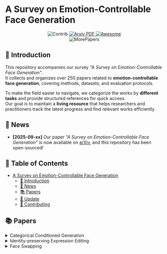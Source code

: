 # A Survey on Emotion-Controllable Face Generation

<p align="center">
  <img src="https://img.shields.io/badge/Contributions-Welcome-278ea5" alt="Contrib"/> 
  <a href="assets/Human Motion Video Generation A Survey.pdf">
    <img src="https://img.shields.io/badge/arXiv-b31b1b.svg" alt="Arxiv PDF">
  </a>
  <a href="https://github.com/zylye123/Emotion-Controllable-Face-Generation-Survey">
    <img src="https://cdn.rawgit.com/sindresorhus/awesome/d7305f38d29fed78fa85652e3a63e154dd8e8829/media/badge.svg" alt="Awesome">
  </a>
  <br>
  <img src="https://img.shields.io/badge/Update 🔥-2025.09.xx-red" alt="MorePapers">
</p>

## 📖 Introduction

This repository accompanies our survey *"A Survey on Emotion-Controllable Face Generation"*.  
It collects and organizes over 250 papers related to **emotion-controllable face generation**, covering methods, datasets, and evaluation protocols.  

To make the field easier to navigate, we categorize the works by **different tasks** and provide structured references for quick access.  
Our goal is to maintain a **living resource** that helps researchers and practitioners track the latest progress and find relevant works efficiently.


## 📢 News

- **[2025-09-xx]** Our paper *"A Survey on Emotion-Controllable Face Generation"* is now available on [arXiv](), and this repository has been open-sourced!


## 🔖 Table of Contents

- [A Survey on Emotion-Controllable Face Generation](#a-survey-on-emotion-controllable-face-generation)
  - [📖 Introduction](#introduction)
  - [📢 News](#news)
  - [📚 Papers](#papers)
  - [🔄 Update](#update)
  - [🤝 Contributing](#-contributing)

## 📚 Papers

<details><summary>Categorical Conditioned Generation</summary>
|  **Date**  	|                                                **Title**                                                	|                                        **arXiv Link**                                       	| **Representation** 	|   **Model**  	|                  **Venue**                 	|
|:----------:	|:-------------------------------------------------------------------------------------------------------:	|:-------------------------------------------------------------------------------------------:	|:--------------------------:	|:---------------:	|:------------------------------------------:	|
| 2021-06 	|            GANmut: Learning interpretable conditional space for gamut of emotions            	| [![arXiv](https://img.shields.io/badge/CVPR-blue)](https://openaccess.thecvf.com/content/CVPR2021/papers/dApolito_GANmut_Learning_Interpretable_Conditional_Space_for_Gamut_of_Emotions_CVPR_2021_paper.pdf) 	|          V/A model           	| GAN	|   CVPR 2021 ｜
| 2024-04-01 	|            A Unified and Interpretable Emotion Representation and Expression Generation
            	| [![arXiv](https://img.shields.io/badge/arXiv-b31b1b.svg)](https://arxiv.org/abs/2404.01243) 	|           AU Vector + V/A Model             	| Diffusion	|                    CVPR 2024                   	|
| 2022-11-23 	|            CGOF++: Controllable 3D Face Synthesis with Conditional Generative Occupancy Fields
            	| [![arXiv](https://img.shields.io/badge/arXiv-b31b1b.svg)](https://arxiv.org/abs/2211.13251) 	|           3DMM              	| GAN	|                    TPAMI 2023                   	|
| 2020-04-02 	|            Learning formation of physically-based face attributes
            	| [![arXiv](https://img.shields.io/badge/arXiv-b31b1b.svg)](https://arxiv.org/abs/2004.03458) 	|           3DMM + UV map              	| GAN	|                    CVPR 2020                  	|
                3DMM              	| GAN	|                    TPAMI 2023                   	|
| 2023-04-20 	|            Collaborative Diffusion for Multi-Modal Face Generation and Editing
            	| [![arXiv](https://img.shields.io/badge/arXiv-b31b1b.svg)](https://arxiv.org/abs/2304.10530) 	|           Text + Semantic Map              	| Diffusion	|                    CVPR 2023                  	|
| 2023-12-21 	|            Controllable 3D Face Generation with Conditional Style Code Diffusion
            	| [![arXiv](https://img.shields.io/badge/arXiv-b31b1b.svg)](https://arxiv.org/abs/2312.13941) 	|           Text + 3DMM              	| Diffusion	|                    AAAI 2024                  	|
</details>



<details><summary>Identity-preserving Expression Editing</summary>
|  **Date**  	|                                                **Title**                                                	|                                        **arXiv Link**                                       	| **Representation** 	|   **Model**  	|                  **Venue**                 	|
|:----------:	|:-------------------------------------------------------------------------------------------------------:	|:-------------------------------------------------------------------------------------------:	|:--------------------------:	|:---------------:	|:------------------------------------------:	|

| 2017-09-12	|             ExprGAN: Facial Expression Editing With Controllable Expression Intensity            	| [![arXiv](https://img.shields.io/badge/arXiv-b31b1b.svg)](https://arxiv.org/abs/1709.03842) 	|          Emotion Vector          	| GAN 	|              AAAI2018             	|
| 2017-11-24 	|            StarGAN: Unified Generative Adversarial Networks
for Multi-Domain Image-to-Image Translation            	| [![arXiv](https://img.shields.io/badge/arXiv-b31b1b.svg)](https://arxiv.org/abs/1711.09020) 	|          Emotion Vector           	| GAN	|                CVPR 2018                   	|
| 2018-06	|             Joint Pose and Expression Modeling for Facial Expression Recognition            	| [![arXiv](https://img.shields.io/badge/CVPR-blue)](https://openaccess.thecvf.com/content_cvpr_2018/papers/Zhang_Joint_Pose_and_CVPR_2018_paper.pdf) 	|          Emotion Vector          	| GAN 	|              CVPR 2018             	|
| 2018-11-12 	|            Deep Neural Network Augmentation: Generating Faces for Affect Analysis            	| [![arXiv](https://img.shields.io/badge/arXiv-b31b1b.svg)](https://arxiv.org/abs/1811.05027) 	|          V/A model           	| Regression	|                    IJCV 2020                   	|
| 2024-01 	|            Emostyle: One-shot facial expression editing using continuous emotion parameters            	| [![arXiv](https://img.shields.io/badge/WACV-blue)](https://openaccess.thecvf.com/content/WACV2024/papers/Azari_EmoStyle_One-Shot_Facial_Expression_Editing_Using_Continuous_Emotion_Parameters_WACV_2024_paper.pdf) 	|          V/A model           	| GAN	|                    WACV 2024                   	|
| 2020-03-12 	|            Cascade EF-GAN: Progressive Facial Expression Editing with Local Focuses            	| [![arXiv](https://img.shields.io/badge/WACV-blue)](https://openaccess.thecvf.com/content/WACV2024/papers/Azari_EmoStyle_One-Shot_Facial_Expression_Editing_Using_Continuous_Emotion_Parameters_WACV_2024_paper.pdf) 	|          V/A model           	| GAN	|                    CVPR 2020                   	|
| 2020-04-07 	|            Toward Fine-grained Facial Expression Manipulation            	| [![arXiv](https://img.shields.io/badge/arXiv-b31b1b.svg)](https://arxiv.org/abs/2004.03132f) 	|          V/A model           	| GAN	|                    ECCV 2020                   	|
| 2021-12-03 	|            How to Synthesize a Large-Scale and Trainable Micro-Expression Dataset?
            	| [![arXiv](https://img.shields.io/badge/arXiv-b31b1b.svg)](https://arxiv.org/abs/2112.01730) 	|          Emotion Vector + AU Vector            	| GAN	|                    ECCV 2022                   	|
| 2024-04-07 	|            AUEditNet: Dual-Branch Facial Action Unit Intensity Manipulation with Implicit Disentanglement
            	| [![arXiv](https://img.shields.io/badge/arXiv-b31b1b.svg)](https://arxiv.org/abs/2404.05063) 	|           AU Vector            	| GAN	|                    CVPR 2024                   	|
| 2024-07-25 	|            Towards Localized Fine-Grained Control for Facial Expression Generation
            	| [![arXiv](https://img.shields.io/badge/arXiv-b31b1b.svg)](https://arxiv.org/abs/2407.20175) 	|           AU Vector            	| Diffusion	|                    arXiv 2024                   	|
| 2019-07-23 	|            Dynamic Facial Expression Generation on Hilbert Hypersphere with Conditional Wasserstein Generative Adversarial Nets
            	| [![arXiv](https://img.shields.io/badge/arXiv-b31b1b.svg)](https://arxiv.org/abs/1907.10087) 	|           Emotion Vector + 2D Landmarks            	| GAN	|                    TPAMI 2019                   	|
| 2021-12-01 	|             Neural emotion director: Speech-preserving semantic control of facial expressions in" in-the-wild" videos
            	| [![arXiv](https://img.shields.io/badge/arXiv-b31b1b.svg)](https://arxiv.org/abs/2112.00585) 	|           3DMM + Emotion Vector            	| GAN	|                    CVPR 2022                   	|
| 2021-12-11 	|             AvatarMe++: Facial Shape and BRDF Inference with Photorealistic Rendering-Aware GANs
            	| [![arXiv](https://img.shields.io/badge/arXiv-b31b1b.svg)](https://arxiv.org/abs/2112.05957) 	|           3DMM + UV map            	| GAN	|                    TPAMI 2021                   	|
| 2023-04-18 	|             POCE: Pose-Controllable Expression Editing
            	| [![arXiv](https://img.shields.io/badge/arXiv-b31b1b.svg)](https://arxiv.org/abs/2304.08938) 	|           UV map + AU Vector             	| GAN	|                    TIP 2023                   	|
| 2022-09-17 	|             Continuously Controllable Facial Expression Editing in Talking Face Videos
            	| [![arXiv](https://img.shields.io/badge/arXiv-b31b1b.svg)](https://arxiv.org/abs/2209.08289) 	|           UV map + 3DMM + Emotion Vector             	| GAN	|                    TAFFC 2024                   	|
| 2022-10-20 	|             Diffusion Models already have a Semantic Latent Space
            	| [![arXiv](https://img.shields.io/badge/arXiv-b31b1b.svg)](https://arxiv.org/abs/2210.10960) 	|           Text             	| Diffusion	|                    ICLR 2023                   	|
| 2024-05-09 	|             MasterWeaver: Taming Editability and Face Identity for Personalized Text-to-Image Generation
            	| [![arXiv](https://img.shields.io/badge/arXiv-b31b1b.svg)](https://arxiv.org/abs/2405.05806) 	|           Text             	| Diffusion	|                    ECCV 2024                   	|
| 2023-12-07 	|             PhotoMaker: Customizing Realistic Human Photos via Stacked ID Embedding
            	| [![arXiv](https://img.shields.io/badge/arXiv-b31b1b.svg)](https://arxiv.org/abs/2312.04461) 	|           Text             	| Diffusion	|                    CVPR 2024                  	|
| 2024-01-02 	|             Towards a Simultaneous and Granular Identity-Expression Control in Personalized Face Generation
            	| [![arXiv](https://img.shields.io/badge/arXiv-b31b1b.svg)](https://arxiv.org/abs/2401.01207) 	|           Text             	| Diffusion	|                    CVPR 2024                   	|
| 2025-04-30 	|             Instruction-Driven 3D Facial Expression Generation and Transition
            	| [![arXiv](https://img.shields.io/badge/TMM-blue)](https://ieeexplore.ieee.org/abstract/document/10980355) 	|           Text             	| VAE	|                    TMM 2025                   	|
</details>

<details><summary>Face Swapping</summary>
|  **Date**  	|                                                **Title**                                                	|                                        **arXiv Link**                                       	| **Representation** 	|   **Model**  	|                  **Venue**                 	|
|:----------:	|:-------------------------------------------------------------------------------------------------------:	|:-------------------------------------------------------------------------------------------:	|:--------------------------:	|:---------------:	|:------------------------------------------:	|

| 2021-08-18	|             A Unified Framework for High Fidelity Face Swap and Expression Reenactment            	| [![arXiv](https://img.shields.io/badge/TCSVT-blue)](https://ieeexplore.ieee.org/abstract/document/9517088/) 	|          3DMM           	| VAE 	|             TCSVT 2022             	|
| 2025-03-11	|             UniFace++: Revisiting a Unified Framework for Face Reenactment and Swapping via 3D Priors            	| [![arXiv](https://img.shields.io/badge/IJCV-blue)](https://link.springer.com/article/10.1007/s11263-025-02395-6) 	|          3DMM           	| Diffusion	|             IJCV 2025             	|

<details><summary>Talking Face Generation</summary>
|  **Date**  	|                                                **Title**                                                	|                                        **arXiv Link**                                       	| **Representation** 	|   **Model**  	|                  **Venue**                 	|
|:----------:	|:-------------------------------------------------------------------------------------------------------:	|:-------------------------------------------------------------------------------------------:	|:--------------------------:	|:---------------:	|:------------------------------------------:	|

| 2024-03-24	|             FG-EmoTalk: Talking Head Video Generation with Fine-Grained Controllable Facial Expressions            	| [![arXiv](https://img.shields.io/badge/AAAI-blue)](https://ojs.aaai.org/index.php/AAAI/article/view/28309) 	|          3DMM + AU Vector          	| GAN 	|              AAAI 2024             	|
| 2023-05-10	|              DaGAN++: Depth-Aware Generative Adversarial Network for Talking Head Video Generation            	| [![arXiv](https://img.shields.io/badge/arXiv-b31b1b.svg)](https://arxiv.org/abs/2305.06225) 	|          Motion Field          	| GAN 	|              TPAMI 2023             	|
| 2025-04-14	|              DaGAN++: Depth-Aware Generative Adversarial Network for Talking Head Video Generation            	| [![arXiv](https://img.shields.io/badge/TSCVT-blue)](https://ieeexplore.ieee.org/abstract/document/10964316) 	|          Motion Field + AU Vector           	| GAN 	|              TCSVT 2025             	|
| 2020-02-24	|              DaGAN++: Depth-Aware Generative Adversarial Network for Talking Head Video Generation            	| [![arXiv](https://img.shields.io/badge/arXiv-b31b1b.svg)](https://arxiv.org/abs/2002.10137) 	|          Audio + 3DMM            	| GAN 	|              TMM 2020             	|
| 2020-04-27	|              MakeItTalk: Speaker-Aware Talking-Head Animation            	| [![arXiv](https://img.shields.io/badge/arXiv-b31b1b.svg)](https://arxiv.org/abs/2004.12992) 	|          Audio            	| GAN 	|              TOG 2020              	|
| 2021-08-18	|              FACIAL: Synthesizing Dynamic Talking Face with Implicit Attribute Learning            	| [![arXiv](https://img.shields.io/badge/arXiv-b31b1b.svg)](https://arxiv.org/abs/2108.07938) 	|          Audio + AU Vector + 3DMM             	| GAN 	|              ICCV 2021              	|
| 2021-06	|              Flow-guided One-shot Talking Face Generation with a High-resolution
Audio-visual Dataset            	| [![arXiv](https://img.shields.io/badge/CVPR-blue)](https://openaccess.thecvf.com/content/CVPR2021/papers/Zhang_Flow-Guided_One-Shot_Talking_Face_Generation_With_a_High-Resolution_Audio-Visual_Dataset_CVPR_2021_paper.pdf) 	|          Audio + 3DMM + Motion Field             	| GAN 	|              CVPR 2021              	|
| 2021-04-15	|            Audio-Driven Emotional Video Portraits            	| [![arXiv](https://img.shields.io/badge/arXiv-b31b1b.svg)](https://arxiv.org/abs/2104.07452) 	|          Audio + 2D Landmarks + 3DMM              	| GAN 	|              CVPR 2021              	|
| 2022-05-30	|         EAMM: One-Shot Emotional Talking Face via Audio-Based Emotion-Aware Motion Model            	| [![arXiv](https://img.shields.io/badge/arXiv-b31b1b.svg)](https://arxiv.org/abs/2205.15278) 	|          Audio + 2D Landmarks              	| GAN 	|              SIGGRAPH 2022              	|
| 2023-05-04	|         High-fidelity Generalized Emotional Talking Face Generation with Multi-modal Emotion Space Learning            	| [![arXiv](https://img.shields.io/badge/arXiv-b31b1b.svg)](https://arxiv.org/abs/2305.02572) 	|         Text + Audio + 3DMM              	| Diffusion 	|              CVPR 2023              	|
| 2024-12-26	|          Multimodal Emotional Talking Face Generation Based on Action Units           	| [![arXiv](https://img.shields.io/badge/TCSVT-blue)](https://ieeexplore.ieee.org/abstract/document/10816597) 	|         Audio + AU Vector + Emotion Vector              	| GAN 	|              TCSVT 2024              	|
| 2024-03-11	|          Style2Talker: High-Resolution Talking Head Generation with Emotion Style and Art Style           	| [![arXiv](https://img.shields.io/badge/arXiv-b31b1b.svg)](https://arxiv.org/abs/2403.06365) 	|         Text + Audio + 3DMM              	| GAN 	|              AAAI 2024              	|
| 2024-04-23	|          TalkingGaussian: Structure-Persistent 3D Talking Head Synthesis via Gaussian Splatting
           	| [![arXiv](https://img.shields.io/badge/arXiv-b31b1b.svg)](https://arxiv.org/abs/2404.15264) 	|         Audio + AU Vector              	| 3DGS 	|              ECCV 2024              	|
| 2024-04-16	|          VASA-1: Lifelike Audio-Driven Talking Faces Generated in Real Time
           	| [![arXiv](https://img.shields.io/badge/arXiv-b31b1b.svg)](https://arxiv.org/abs/2404.10667) 	|         Audio             	| Diffusion  	|              NeurIPS 2024              	|
| 2024-03-11	|          FlowVQTalker: High-Quality Emotional Talking Face Generation through Normalizing Flow and Quantization
           	| [![arXiv](https://img.shields.io/badge/arXiv-b31b1b.svg)](https://arxiv.org/abs/2403.06375) 	|         Audio + 3DMM             	| N-Flow + VAE  	|              CVPR 2024              	|
| 2024-11-23	|          EmotiveTalk: Expressive Talking Head Generation through Audio Information Decoupling and Emotional Video Diffusion
           	| [![arXiv](https://img.shields.io/badge/arXiv-b31b1b.svg)](https://arxiv.org/abs/2411.16726) 	|         Audio            	| Diffusion  	|              CVPR 2024              	|
| 2023-09-30	|          DiffPoseTalk: Speech-Driven Stylistic 3D Facial Animation and Head Pose Generation via Diffusion Models
           	| [![arXiv](https://img.shields.io/badge/arXiv-b31b1b.svg)](https://arxiv.org/abs/2310.00434) 	|         Audio            	| Diffusion  	|              TOG 2024              	|
| 2022-12-09	|           Memories are One-to-Many Mapping Alleviators in Talking Face Generation
           	| [![arXiv](https://img.shields.io/badge/arXiv-b31b1b.svg)](https://arxiv.org/abs/2212.05005) 	|         Audio            	| GAN  	|              TPAMI 2024              	|
| 2024-08-12	|           DEEPTalk: Dynamic Emotion Embedding for Probabilistic Speech-Driven 3D Face Animatio
           	| [![arXiv](https://img.shields.io/badge/arXiv-b31b1b.svg)](https://arxiv.org/abs/2408.06010) 	|         Audio            	| VAE  	|              AAAI 2025              	|
| 2025-03-03	|          KeyFace: Expressive Audio-Driven Facial Animation for Long Sequences via KeyFrame Interpolation 
           	| [![arXiv](https://img.shields.io/badge/arXiv-b31b1b.svg)](https://arxiv.org/abs/2503.01715) 	|         Audio + V/A Model             	| Diffusion 	|              CVPR 2025               	|
</details>

<details><summary>Listener Response Synthesis</summary>
|  **Date**  	|                                                **Title**                                                	|                                        **arXiv Link**                                       	| **Representation** 	|   **Model**  	|                  **Venue**                 	|
|:----------:	|:-------------------------------------------------------------------------------------------------------:	|:-------------------------------------------------------------------------------------------:	|:--------------------------:	|:---------------:	|:------------------------------------------:	|

| 2022-04-18	|             Learning to Listen: Modeling Non-Deterministic Dyadic Facial Motion            	| [![arXiv](https://img.shields.io/badge/arXiv-b31b1b.svg)](https://arxiv.org/abs/2204.08451) 	|          Audio          	| VAE 	|              CVPR 2022             	|
| 2024-01-15	|             Learning to Listen: Modeling Non-Deterministic Dyadic Facial Motion            	| [![arXiv](https://img.shields.io/badge/ICCV-blue)](https://ieeexplore.ieee.org/abstract/document/10377831) 	|          Audio + Emotion Vector + 3DMM          	| VAE 	|              ICCV 2023             	|
| 2024-03-14	|             Dyadic Interaction Modeling for Social Behavior Generation            	| [![arXiv](https://img.shields.io/badge/arXiv-b31b1b.svg)](https://arxiv.org/abs/2403.090691) 	|          Audio       	| VAE 	|              ECCV 2024             	|
| 2024-03-01	|             CustomListener: Text-guided Responsive Interaction for User-friendly Listening Head Generation            	| [![arXiv](https://img.shields.io/badge/arXiv-b31b1b.svg)](https://arxiv.org/abs/2403.00274) 	|          Text + Audio       	| Diffusion  	|              CVPR 2024             	|
</details>

<details><summary>Face Image Animation</summary>
|  **Date**  	|                                                **Title**                                                	|                                        **arXiv Link**                                       	| **Representation** 	|   **Model**  	|                  **Venue**                 	|
|:----------:	|:-------------------------------------------------------------------------------------------------------:	|:-------------------------------------------------------------------------------------------:	|:--------------------------:	|:---------------:	|:------------------------------------------:	|

| 2019-08-24	|             GANimation: One-Shot Anatomically Consistent Facial Animation            	| [![arXiv](https://img.shields.io/badge/IJCV-blue)](https://link.springer.com/article/10.1007/s11263-019-01210-3) 	|          AU Vector          	| GAN 	|              IJCV 2020             	|
| 2019-04-03	|             Icface: Interpretable and controllable face reenactment using gans.            	| [![arXiv](https://img.shields.io/badge/arXiv-b31b1b.svg)](https://arxiv.org/abs/1904.01909) 	|          AU Vector          	| GAN 	|              WACV 2020             	|
| 2023-04-06	|             Face Animation with an Attribute-Guided Diffusion Model          	| [![arXiv](https://img.shields.io/badge/arXiv-b31b1b.svg)](https://arxiv.org/abs/2304.03199) 	|          3DMM          	| Diffusion 	|             CVPR 2023             	|
| 2024-10-10	|             Generalizable and Animatable Gaussian Head Avatar          	| [![arXiv](https://img.shields.io/badge/arXiv-b31b1b.svg)](https://arxiv.org/abs/2410.07971) 	|          3DMM          	| 3DGS  	|             NeurIPS 2024             	|
| 2020-02-29	|             First Order Motion Model for Image Animation          	| [![arXiv](https://img.shields.io/badge/arXiv-b31b1b.svg)](https://arxiv.org/abs/2003.00196) 	|          GAN          	| Motion Field	|             NeurlPS 2019             	|
| 2022-03-27	|             Thin-Plate Spline Motion Model for Image Animation          	| [![arXiv](https://img.shields.io/badge/arXiv-b31b1b.svg)](https://arxiv.org/abs/2203.14367) 	|          GAN          	| Motion Field	|             CVPR 2022             	|
| 2022-03-17	|             Latent Image Animator: Learning to Animate Images via Latent Space Navigation          	| [![arXiv](https://img.shields.io/badge/arXiv-b31b1b.svg)](https://arxiv.org/abs/2203.09043) 	|          GAN          	| Motion Field	|             TPAMI 2024             	|
</details>

## 🔄 Updates

This survey is a **living document** and will be continuously updated.  
We regularly track newly published papers, datasets, and projects related to **Emotion-Controllable Face Generation**, and integrate them into this repository.  

- 📌 **Update frequency**: We aim to update every 1–2 months.  
- 🔍 **Sources monitored**: arXiv, major conferences/journals, and open-source projects.  
- 🙌 **Community help**: If you notice new works that are not yet included, feel free to open an issue or a pull request.  

Stay tuned for the latest progress!


## 🤝 Contributing

We warmly welcome contributions from the community!  
This survey aims to provide a comprehensive overview of **Emotion-Controllable Face Generation**, and we would be grateful for your help in keeping it up to date.

### What you can contribute
- 📄 **Papers**: recently published works related to emotion-controllable face generation.  
- 📊 **Datasets**: public datasets that enable training or evaluation in this area.  
- 🛠️ **Projects & Tools**: open-source implementations, libraries, or frameworks.  
- 🎬 **Demos & Applications**: interactive systems, web demos, or products showcasing relevant techniques.

### How to contribute
1. **Open an issue** to suggest new papers, datasets, or corrections.  
2. **Submit a pull request (PR)** with your additions (please follow the existing format for consistency).  
3. For major contributions (e.g., restructuring sections), please discuss with us first via an issue.  

### Contribution guidelines
- Ensure references include **title, authors, venue, and year**.  
- Add links to **official repositories or project pages** whenever possible.  
- Keep descriptions concise and objective (avoid promotional wording).  

By contributing, you help make this survey a **living resource** for researchers and practitioners in the field of **Emotion-Controllable Face Generation**. Thank you for your support! 🙌


## Cite The Survey
If you find our survey and repository useful for your research project, please consider citing our paper:
